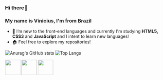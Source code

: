 <link rel="stylesheet" href="https://cdn.jsdelivr.net/gh/devicons/devicon@v2.15.1/devicon.min.css">

### Hi there👋
### My name is Vinicius, I'm from Brazil 
- 🌱 I’m new to the front-end languages and currently I'm studying <strong>HTML5, CSS3</strong> and <strong>JavaScript</strong> and I intent to learn new languages!
- 🏠 Feel free to explore my repositories!

![Anurag's GitHub stats](https://github-readme-stats.vercel.app/api?username=viniciusGaspari&show_icons=true&theme=dark)
![Top Langs](https://github-readme-stats.vercel.app/api/top-langs/?username=viniciusGaspari&hide_progress=true)

<div>
<img width="50px" src="https://cdn.jsdelivr.net/gh/devicons/devicon/icons/javascript/javascript-original.svg" /> <!-- JAVASCRIPT -->
<img width="50px" src="https://cdn.jsdelivr.net/gh/devicons/devicon/icons/html5/html5-original.svg" /> <!-- JAVASCRIPT -->
<img width="50px" src="https://cdn.jsdelivr.net/gh/devicons/devicon/icons/css3/css3-original.svg" /> <!-- CSS -->



</div>


